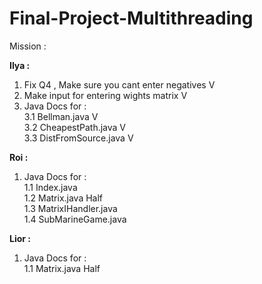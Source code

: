 # Final-Project-Multithreading
 
 
 Mission : <br>
 
 <b >Ilya : </b> <br>
 
1. Fix Q4 , Make sure you cant enter negatives V <br>
2. Make input for entering wights matrix V
3. Java Docs for : <br>
 3.1 Bellman.java V<br>
 3.2 CheapestPath.java V<br>
 3.3 DistFromSource.java V<br>

 <b >Roi : </b> <br>
1. Java Docs for : <br>
 1.1 Index.java <br>
 1.2 Matrix.java Half <br>
 1.3 MatrixIHandler.java <br>
 1.4 SubMarineGame.java <br>
 
 
 <b >Lior : </b> <br>
1. Java Docs for : <br>
 1.1 Matrix.java Half<br>
